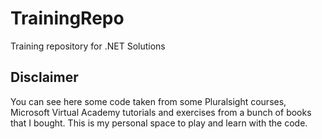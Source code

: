# TrainingRepo
Training repository for .NET Solutions

## Disclaimer
You can see here some code taken from some Pluralsight courses, Microsoft Virtual Academy tutorials and exercises from a bunch of books that I bought.
This is my personal space to play and learn with the code.
